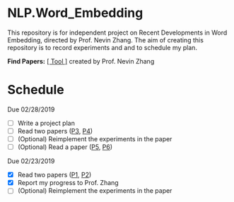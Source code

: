 # NLP.Word_Embedding
This repository is for independent project on Recent Developments in Word Embedding, directed by Prof. Nevin Zhang. The aim of creating this repository is to record experiments and and to schedule my plan.

**Find Papers:** [[ Tool ]](http://aipano.cse.ust.hk/p11/) created by Prof. Nevin Zhang

# Schedule
Due 02/28/2019
- [ ] Write a project plan
- [ ] Read two papers ([P3](http://www.aclweb.org/anthology/C14-1016), [P4](http://www.aclweb.org/anthology/D14-1110))
- [ ] (Optional) Reimplement the experiments in the paper
- [ ] (Optional) Read a paper ([P5](https://www.aaai.org/ocs/index.php/AAAI/AAAI15/paper/viewFile/9314/9535), [P6](https://arxiv.org/pdf/1507.01127.pdf%20http://arxiv.org/abs/1507.01127.pdf))

Due 02/23/2019
- [x] Read two papers ([P1](http://aclweb.org/anthology/P18-1073), [P2](http://aclweb.org/anthology/P18-1041))
- [x] Report my progress to Prof. Zhang
- [ ] (Optional) Reimplement the experiments in the paper
